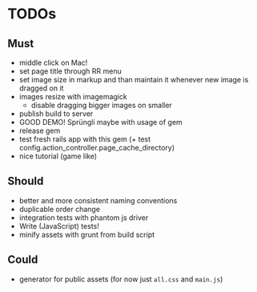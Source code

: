 # TODOs

## Must
- middle click on Mac!
- set page title through RR menu
- set image size in markup and than maintain it whenever new image is dragged on it
- images resize with imagemagick
	- disable dragging bigger images on smaller
- publish build to server
- GOOD DEMO! Sprüngli maybe with usage of gem
- release gem
- test fresh rails app with this gem (+ test config.action_controller.page_cache_directory)
- nice tutorial (game like)

## Should
- better and more consistent naming conventions
- duplicable order change
- integration tests with phantom js driver
- Write (JavaScript) tests!
- minify assets with grunt from build script

## Could
- generator for public assets (for now just `all.css` and `main.js`)
